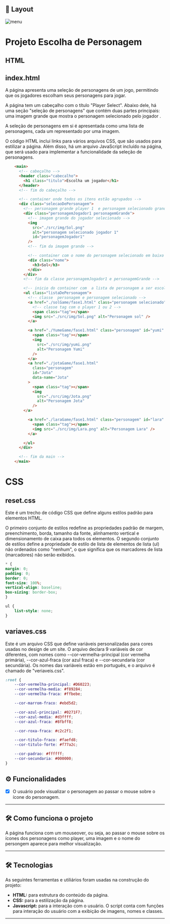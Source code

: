## 🎨 Layout
![menu](https://github.com/CEJJStudios/O_Gestor_Louco_The_Game/assets/90199276/de5a36dc-2a2a-4459-92f1-78deafb2f308)

# **Projeto Escolha de Personagem**

##  **HTML**

## index.html

 A página apresenta uma seleção de personagens de um jogo, permitindo que os jogadores escolham seus personagens para jogar.

A página tem um cabeçalho com o título "Player Select". Abaixo dele, há uma seção "seleção de personagens" que contém duas partes principais: uma imagem grande que mostra o personagem selecionado pelo jogador .

A seleção de personagens em si é apresentada como uma lista de personagens, cada um representado por uma imagem. 

O código HTML inclui links para vários arquivos CSS, que são usados para estilizar a página. Além disso, há um arquivo JavaScript incluído na página, que será usado para implementar a funcionalidade da seleção de personagens.

```html
    <main>
      <!-- cabeçalho -->
      <header class="cabecalho">
        <h1 class="titulo">Escolha um jogador</h1>
      </header>
      <!-- fim do cabeçalho -->

      <!-- container onde todos os itens estão agrupados -->
      <div class="selecaoDePersonagem">
        <!-- personagem grande player 1  e personagem selecionado grande-->
        <div class="personagemJogador1 personagemGrande">
          <!-- imagem grande do jogador selecionado -->
          <img
            src="./src/img/Sol.png"
            alt="personagem selecionado jogador 1"
            id="personagemJogador1"
          />
          <!-- fim da imagem grande -->

          <!-- container com o nome do personagem selecionado em baixo -->
          <div class="nome">
            <h3>Sol</h3>
          </div>
        </div>
        <!-- fim da classe personagemJogador1 e personagemGrande -->

        <!-- inicio do container com  a lista de personagem a ser escolhido no centro -->
        <ul class="listaDePersonagem">
          <!-- classe  personagem e personagem selecionado -->
          <a href="./solGame/fase1.html" class="personagem selecionado" id="sol" data-name="sol">
            <!-- classe tag com o player 1 ou 2 -->
            <span class="tag"></span>
            <img src="./src/img/Sol.png" alt="Personagem sol" />
          </a>

          <a href="./YumeGame/fase1.html" class="personagem" id="yumi" data-name="yumi"> 
            <span class="tag"></span>
            <img
              src="./src/img/yumi.png"
              alt="Personagem Yumi"
            />
          </a>
          <a href="./jotaGame/fase1.html"
            class="personagem"
            id="Jota"
            data-name="Jota"
          >
            <span class="tag"></span>
            <img
              src="./src/img/Jota.png"
              alt="Personagem Jota"
            />
        </a>

          <a href="./laraGame/fase1.html" class="personagem" id="lara" data-name="lara">
            <span class="tag"></span>
            <img src="./src/img/Lara.png" alt="Personagem Lara" />
          </a>

        </ul>
      </div>

      <!-- fim da main -->
    </main>

```

# **CSS**

## reset.css

Este é um trecho de código CSS que define alguns estilos padrão para elementos HTML.

O primeiro conjunto de estilos redefine as propriedades padrão de margem, preenchimento, borda, tamanho da fonte, alinhamento vertical e dimensionamento de caixa para todos os elementos.
O segundo conjunto de estilos define a propriedade de estilo de lista de elementos de lista (ul) não ordenados como "nenhum", o que significa que os marcadores de lista (marcadores) não serão exibidos.

```css
* {
margin: 0;
padding: 0;
border: 0;
font-size: 100%;
vertical-align: baseline;
box-sizing: border-box;
}

ul {
    list-style: none;
}
```

## variaves.css

Este é um arquivo CSS que define variáveis personalizadas para cores usadas no design de um site. O arquivo declara 9 variáveis de cor diferentes, com nomes como --cor-vermelha-principal (cor vermelha primária), --cor-azul-fraca (cor azul fraca) e --cor-secundaria (cor secundária). Os nomes das variáveis estão em português, e o arquivo é chamado de "veriaveis.css".

```css
:root {
    --cor-vermelha-principal: #D60223;
    --cor-vermelha-media: #f89284;
    --cor-vermelha-fraca: #ffbebe;

    --cor-marrom-fraco: #ebd5d2;

    --cor-azul-principal: #0271F7;
    --cor-azul-media: #d3ffff;
    --cor-azul-fraca: #8fbff8;

    --cor-roxa-fraca: #c2c2f1;

    --cor-titulo-fraco: #faefd8;
    --cor-titulo-forte: #f77a2c;

    --cor-padrao: #ffffff;
    --cor-secundaria: #000000;
}
```



## ⚙️ Funcionalidades

- [x] O usuário pode visualizar o personagem ao passar o mouse sobre o ícone do personagem.

 
---


## 🛠 Como funciona o projeto

A página funciona com um mouseover, ou seja, ao passar o mouse sobre os ícones dos personagens como player, uma imagem e o nome do persongem aparece para melhor visualização.

---

## 🛠 Tecnologias

As seguintes ferramentas e utiliários foram usadas na construção do projeto:

-   **HTML:** para estrutura do conteúdo da página.
-   **CSS:** para a estilização da página.
-   **Javascript:** para a interação com o usuário. O script conta com funções para interação do usuário com a exibição de imagens, nomes e classes.

---


